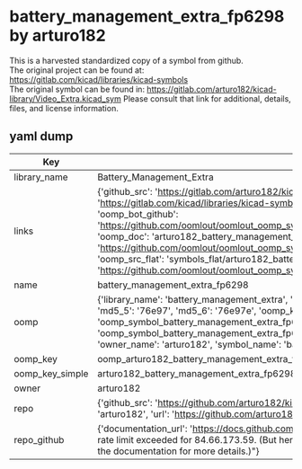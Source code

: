 # battery_management_extra_fp6298 by arturo182  
This is a harvested standardized copy of a symbol from github.  
The original project can be found at:  
https://gitlab.com/kicad/libraries/kicad-symbols  
The original symbol can be found in:
https://gitlab.com/arturo182/kicad-library/Video_Extra.kicad_sym
Please consult that link for additional, details, files, and license information.  
## yaml dump  
| Key | Value |  
| --- | --- |  
| library_name | Battery_Management_Extra |  
| links | {'github_src': 'https://gitlab.com/arturo182/kicad-library/Video_Extra.kicad_sym', 'github_src_repo': 'https://gitlab.com/kicad/libraries/kicad-symbols', 'oomp_bot': 'arturo182_battery_management_extra_fp6298/working', 'oomp_bot_github': 'https://github.com/oomlout/oomlout_oomp_symbol_bot/tree/main/arturo182_battery_management_extra_fp6298/working', 'oomp_doc': 'arturo182_battery_management_extra_fp6298/working', 'oomp_doc_github': 'https://github.com/oomlout/oomlout_oomp_symbol_doc/tree/main/arturo182_battery_management_extra_fp6298/working', 'oomp_src_flat': 'symbols_flat/arturo182_battery_management_extra_fp6298/working', 'oomp_src_flat_github': 'https://github.com/oomlout/oomlout_oomp_symbol_src/tree/main/arturo182_battery_management_extra_fp6298/working'} |  
| name | battery_management_extra_fp6298 |  
| oomp | {'library_name': 'battery_management_extra', 'md5': '76e97efd5053288252e3a7eae72a3c3f', 'md5_10': '76e97efd50', 'md5_5': '76e97', 'md5_6': '76e97e', 'oomp_key': 'oomp_battery_management_extra_fp6298', 'oomp_key_extra': 'oomp_symbol_battery_management_extra_fp6298', 'oomp_key_full': 'oomp_symbol_battery_management_extra_fp6298_76e97e', 'oomp_key_simple': 'battery_management_extra_fp6298', 'owner_name': 'arturo182', 'symbol_name': 'battery_management_extra_fp6298'} |  
| oomp_key | oomp_arturo182_battery_management_extra_fp6298 |  
| oomp_key_simple | arturo182_battery_management_extra_fp6298 |  
| owner | arturo182 |  
| repo | {'github_src': 'https://github.com/arturo182/kicad-library/Video_Extra.kicad_sym', 'name': 'kicad-library', 'owner': 'arturo182', 'url': 'https://github.com/arturo182/kicad-library'} |  
| repo_github | {'documentation_url': 'https://docs.github.com/rest/overview/resources-in-the-rest-api#rate-limiting', 'message': "API rate limit exceeded for 84.66.173.59. (But here's the good news: Authenticated requests get a higher rate limit. Check out the documentation for more details.)"} |  

